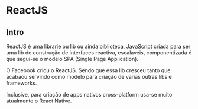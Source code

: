 # ReactJS

## Intro

ReactJS é uma librarie ou lib ou ainda biblioteca, JavaScript criada para ser uma lib de construção de interfaces reactiva, escalaveis, componentizada é que segui-se o modelo SPA (Single Page Application).

O Facebook criou o ReactJS. Sendo que essa lib cresceu tanto que acabaou servindo como modelo para criação de varias outras libs e frameworks.

Inclusive, para criação de apps nativos cross-platform usa-se muito atualmente o React Native.
